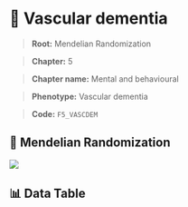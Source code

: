 # 🧪 Vascular dementia

> **Root:** Mendelian Randomization

> **Chapter:** 5  

> **Chapter name:** Mental and behavioural

> **Phenotype:** Vascular dementia  

> **Code:** `F5_VASCDEM`

## 🧬 Mendelian Randomization  

<img src="/MR/Figures/Forward/F5_VASCDEM.png"/>

## 📊 Data Table

<CsvTableMRF src="/MR_Data/Forward/F5_VASCDEM.csv"/>
